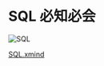 # SQL 必知必会

![SQL](https://gitee.com/kivenc/upload_images/raw/master/1596864449_20200808132700366_31865.png)

[SQL.xmind](_v_attachments/20200808132823067_31698/SQL.xmind)
